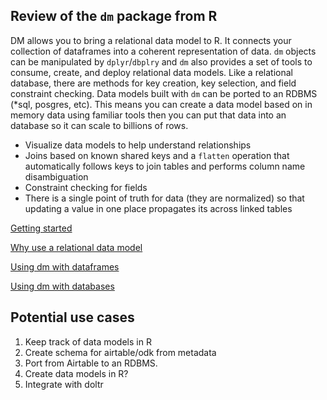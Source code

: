 ## Review of the `dm` package from R

DM allows you to bring a relational data model to R. 
It connects your collection of dataframes into a coherent representation of data. 
`dm` objects can be manipulated by `dplyr`/`dbplry` and `dm` also provides a set of tools to consume, create, and deploy
relational data models. Like a relational database, there are methods for key creation, key selection, and field constraint checking.
Data models built with `dm` can be ported to an RDBMS (*sql, posgres, etc). 
This means you can create a data model based on in memory data using familiar tools then
you can put that data into an database so it can scale to billions of rows. 

- Visualize data models to help understand relationships
- Joins based on known shared keys and a `flatten` operation that automatically follows keys to join tables and performs column name disambiguation
- Constraint checking for fields
- There is a single point of truth for data (they are normalized) so that updating a value in one place propagates its across linked tables

[Getting started](https://cynkra.github.io/dm/articles/dm.html)

[Why use a relational data model](https://cynkra.github.io/dm/articles/howto-dm-theory.html)

[Using dm with dataframes](https://cynkra.github.io/dm/articles/howto-dm-df.html)

[Using dm with databases](https://cynkra.github.io/dm/articles/howto-dm-db.html)


## Potential use cases

1. Keep track of data models in R
2. Create schema for airtable/odk from metadata
3. Port from Airtable to an RDBMS. 
4. Create data models in R?
5. Integrate with doltr
